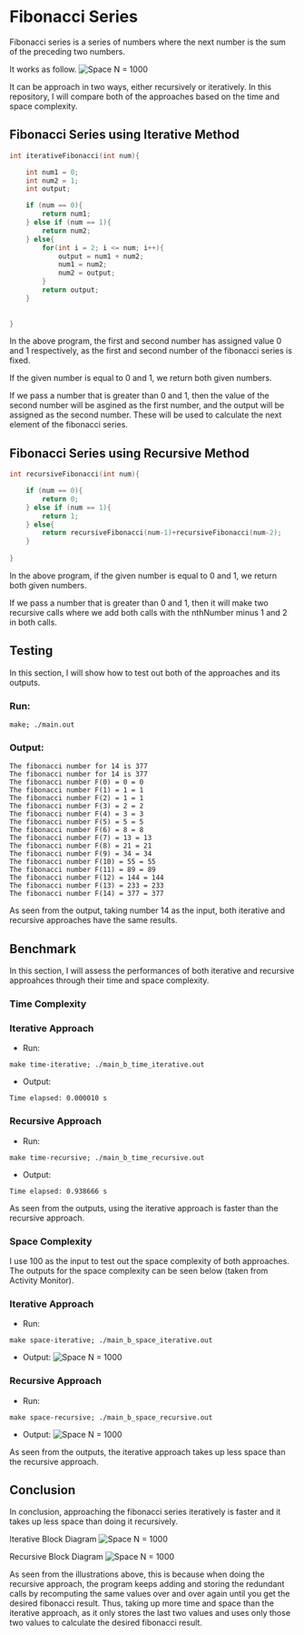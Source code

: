 # Fibonacci Series
Fibonacci series is a series of numbers where the next number is the sum of the preceding two numbers.

It works as follow.
![Space N = 1000](images/Fibonacci_series.png)

It can be approach in two ways, either recursively or iteratively. In this repository, I will compare both of the approaches based on the time and space complexity.

## Fibonacci Series using Iterative Method

```c
int iterativeFibonacci(int num){

    int num1 = 0;
    int num2 = 1;
    int output;

    if (num == 0){
        return num1;
    } else if (num == 1){
        return num2;
    } else{
        for(int i = 2; i <= num; i++){
            output = num1 + num2;
            num1 = num2;
            num2 = output;
        }
        return output;
    }
    
    
}
```
In the above program, the first and second number has assigned value 0 and 1 respectively, as the first and second number of the fibonacci series is fixed. 

If the given number is equal to 0 and 1, we return both given numbers.

If we pass a number that is greater than 0 and 1, then the value of the second number will be asgined as the first number, and the output will be assigned as the second number. These will be used to calculate the next element of the fibonacci series.

## Fibonacci Series using Recursive Method

``` c
int recursiveFibonacci(int num){

    if (num == 0){
        return 0;
    } else if (num == 1){
        return 1;
    } else{
        return recursiveFibonacci(num-1)+recursiveFibonacci(num-2);
    }
    
}
```

In the above program, if the given number is equal to 0 and 1, we return both given numbers.

If we pass a number that is greater than 0 and 1, then it will make two recursive calls where we add both calls with the nthNumber minus 1 and 2 in both calls.

## Testing
In this section, I will show how to test out both of the approaches and its outputs.

### Run:
```
make; ./main.out
```

### Output:
```
The fibonacci number for 14 is 377
The fibonacci number for 14 is 377
The fibonacci number F(0) = 0 = 0
The fibonacci number F(1) = 1 = 1
The fibonacci number F(2) = 1 = 1
The fibonacci number F(3) = 2 = 2
The fibonacci number F(4) = 3 = 3
The fibonacci number F(5) = 5 = 5
The fibonacci number F(6) = 8 = 8
The fibonacci number F(7) = 13 = 13
The fibonacci number F(8) = 21 = 21
The fibonacci number F(9) = 34 = 34
The fibonacci number F(10) = 55 = 55
The fibonacci number F(11) = 89 = 89
The fibonacci number F(12) = 144 = 144
The fibonacci number F(13) = 233 = 233
The fibonacci number F(14) = 377 = 377
```

As seen from the output, taking number 14 as the input, both iterative and recursive approaches have the same results.

## Benchmark
In this section, I will assess the performances of both iterative and recursive approahces through their time and space complexity.

### Time Complexity
### Iterative Approach
- Run:
```
make time-iterative; ./main_b_time_iterative.out
```

- Output:
```
Time elapsed: 0.000010 s
```


### Recursive Approach
- Run:
```
make time-recursive; ./main_b_time_recursive.out
```

- Output:
```
Time elapsed: 0.938666 s
```

As seen from the outputs, using the iterative approach is faster than the recursive approach.

### Space Complexity
I use 100 as the input to test out the space complexity of both approaches. The outputs for the space complexity can be seen below (taken from Activity Monitor).
### Iterative Approach
- Run:
```
make space-iterative; ./main_b_space_iterative.out
```

- Output:
![Space N = 1000](images/Space_complexity_iterative.png)

### Recursive Approach
- Run:
```
make space-recursive; ./main_b_space_recursive.out
```
- Output:
![Space N = 1000](images/Space_complexity_recursive.png)

As seen from the outputs, the iterative approach takes up less space than the recursive approach.

## Conclusion
In conclusion, approaching the fibonacci series iteratively is faster and it takes up less space than doing it recursively. 

Iterative Block Diagram
![Space N = 1000](images/Iterative_block.png)

Recursive Block Diagram
![Space N = 1000](images/Recursive_block.png)

As seen from the illustrations above, this is because when doing the recursive approach, the program keeps adding and storing the redundant calls by recomputing the same values over and over again until you get the desired fibonacci result. Thus, taking up more time and space than the iterative approach, as it only stores the last two values and uses only those two values to calculate the desired fibonacci result.
